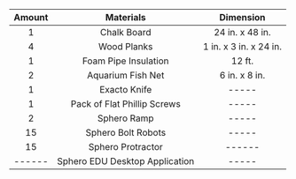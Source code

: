 | Amount | Materials | Dimension |
|    :----:   |    :----:   |    :----:   |
| 1 | Chalk Board | 24 in. x 48 in. |
| 4 | Wood Planks | 1 in. x 3 in. x 24 in. |
| 1 | Foam Pipe Insulation | 12 ft. |
| 2 | Aquarium Fish Net | 6 in. x 8 in. |
| 1 | Exacto Knife | ----- |
| 1 | Pack of Flat Phillip Screws | ----- |
| 2 | Sphero Ramp | ----- |
| 15 | Sphero Bolt Robots | ----- |
| 15 | Sphero Protractor | ------ |
| ------ | Sphero EDU Desktop Application | ----- |
